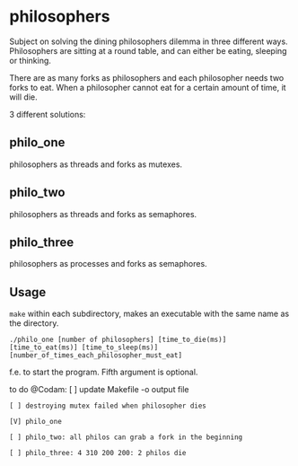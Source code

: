 # philosophers

Subject on solving the dining philosophers dilemma in three different ways. Philosophers are sitting at a round table, and can either be eating, sleeping or thinking.

There are as many forks as philosophers and each philosopher needs two forks to eat. When a philosopher cannot eat for a certain amount of time, it will die. 

3 different solutions:

## philo_one
philosophers as threads and forks as mutexes.

## philo_two
philosophers as threads and forks as semaphores.

## philo_three
philosophers as processes and forks as semaphores.


## Usage
``make`` within each subdirectory, makes an executable with the same name as the directory.

``./philo_one [number of philosophers] [time_to_die(ms)] [time_to_eat(ms)] [time_to_sleep(ms)] [number_of_times_each_philosopher_must_eat]``

f.e. to start the program. Fifth argument is optional.

to do @Codam:
	[ ] update Makefile -o output file

	[ ] destroying mutex failed when philosopher dies

	[V] philo_one

	[ ] philo_two: all philos can grab a fork in the beginning

	[ ] philo_three: 4 310 200 200: 2 philos die
	